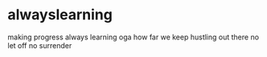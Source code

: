 # alwayslearning
making progress
always learning 
oga how far
we keep hustling out there
no let off no surrender